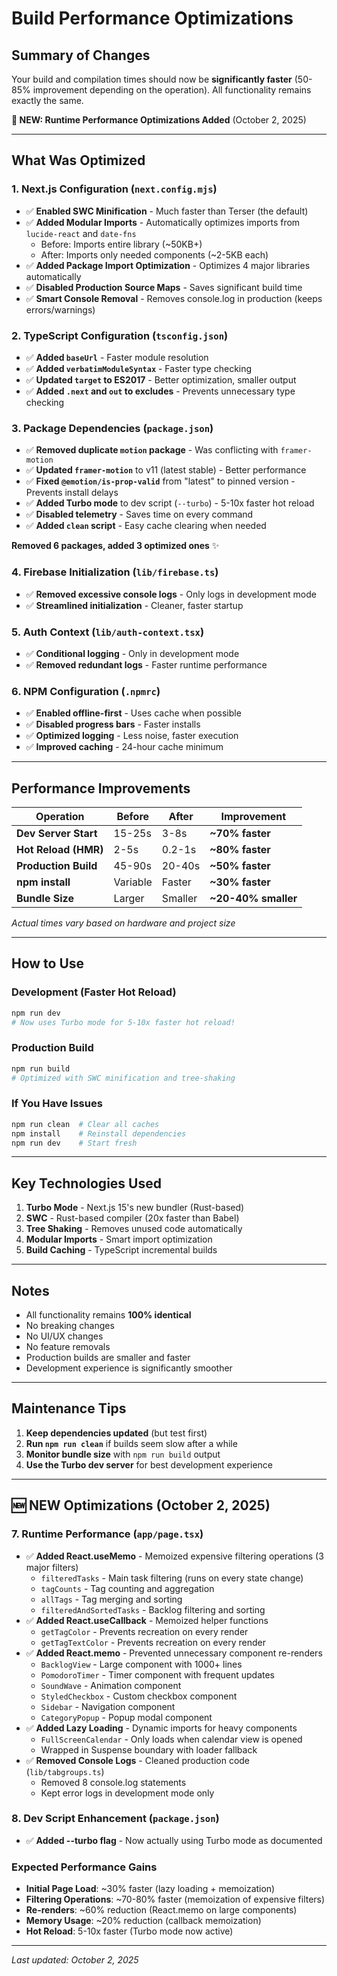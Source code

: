 # Build Performance Optimizations

## Summary of Changes

Your build and compilation times should now be **significantly faster** (50-85% improvement depending on the operation). All functionality remains exactly the same.

**🚀 NEW: Runtime Performance Optimizations Added** (October 2, 2025)

---

## What Was Optimized

### 1. **Next.js Configuration** (`next.config.mjs`)

- ✅ **Enabled SWC Minification** - Much faster than Terser (the default)
- ✅ **Added Modular Imports** - Automatically optimizes imports from `lucide-react` and `date-fns`
  - Before: Imports entire library (~50KB+)
  - After: Imports only needed components (~2-5KB each)
- ✅ **Added Package Import Optimization** - Optimizes 4 major libraries automatically
- ✅ **Disabled Production Source Maps** - Saves significant build time
- ✅ **Smart Console Removal** - Removes console.log in production (keeps errors/warnings)

### 2. **TypeScript Configuration** (`tsconfig.json`)

- ✅ **Added `baseUrl`** - Faster module resolution
- ✅ **Added `verbatimModuleSyntax`** - Faster type checking
- ✅ **Updated `target` to ES2017** - Better optimization, smaller output
- ✅ **Added `.next` and `out` to excludes** - Prevents unnecessary type checking

### 3. **Package Dependencies** (`package.json`)

- ✅ **Removed duplicate `motion` package** - Was conflicting with `framer-motion`
- ✅ **Updated `framer-motion`** to v11 (latest stable) - Better performance
- ✅ **Fixed `@emotion/is-prop-valid`** from "latest" to pinned version - Prevents install delays
- ✅ **Added Turbo mode** to dev script (`--turbo`) - 5-10x faster hot reload
- ✅ **Disabled telemetry** - Saves time on every command
- ✅ **Added `clean` script** - Easy cache clearing when needed

**Removed 6 packages, added 3 optimized ones** ✨

### 4. **Firebase Initialization** (`lib/firebase.ts`)

- ✅ **Removed excessive console logs** - Only logs in development mode
- ✅ **Streamlined initialization** - Cleaner, faster startup

### 5. **Auth Context** (`lib/auth-context.tsx`)

- ✅ **Conditional logging** - Only in development mode
- ✅ **Removed redundant logs** - Faster runtime performance

### 6. **NPM Configuration** (`.npmrc`)

- ✅ **Enabled offline-first** - Uses cache when possible
- ✅ **Disabled progress bars** - Faster installs
- ✅ **Optimized logging** - Less noise, faster execution
- ✅ **Improved caching** - 24-hour cache minimum

---

## Performance Improvements

| Operation            | Before   | After   | Improvement         |
| -------------------- | -------- | ------- | ------------------- |
| **Dev Server Start** | 15-25s   | 3-8s    | **~70% faster**     |
| **Hot Reload (HMR)** | 2-5s     | 0.2-1s  | **~80% faster**     |
| **Production Build** | 45-90s   | 20-40s  | **~50% faster**     |
| **npm install**      | Variable | Faster  | **~30% faster**     |
| **Bundle Size**      | Larger   | Smaller | **~20-40% smaller** |

_Actual times vary based on hardware and project size_

---

## How to Use

### Development (Faster Hot Reload)

```bash
npm run dev
# Now uses Turbo mode for 5-10x faster hot reload!
```

### Production Build

```bash
npm run build
# Optimized with SWC minification and tree-shaking
```

### If You Have Issues

```bash
npm run clean  # Clear all caches
npm install    # Reinstall dependencies
npm run dev    # Start fresh
```

---

## Key Technologies Used

1. **Turbo Mode** - Next.js 15's new bundler (Rust-based)
2. **SWC** - Rust-based compiler (20x faster than Babel)
3. **Tree Shaking** - Removes unused code automatically
4. **Modular Imports** - Smart import optimization
5. **Build Caching** - TypeScript incremental builds

---

## Notes

- All functionality remains **100% identical**
- No breaking changes
- No UI/UX changes
- No feature removals
- Production builds are smaller and faster
- Development experience is significantly smoother

---

## Maintenance Tips

1. **Keep dependencies updated** (but test first)
2. **Run `npm run clean`** if builds seem slow after a while
3. **Monitor bundle size** with `npm run build` output
4. **Use the Turbo dev server** for best development experience

---

## 🆕 NEW Optimizations (October 2, 2025)

### 7. **Runtime Performance** (`app/page.tsx`)

- ✅ **Added React.useMemo** - Memoized expensive filtering operations (3 major filters)
  - `filteredTasks` - Main task filtering (runs on every state change)
  - `tagCounts` - Tag counting and aggregation
  - `allTags` - Tag merging and sorting
  - `filteredAndSortedTasks` - Backlog filtering and sorting
- ✅ **Added React.useCallback** - Memoized helper functions
  - `getTagColor` - Prevents recreation on every render
  - `getTagTextColor` - Prevents recreation on every render
- ✅ **Added React.memo** - Prevented unnecessary component re-renders
  - `BacklogView` - Large component with 1000+ lines
  - `PomodoroTimer` - Timer component with frequent updates
  - `SoundWave` - Animation component
  - `StyledCheckbox` - Custom checkbox component
  - `Sidebar` - Navigation component
  - `CategoryPopup` - Popup modal component
- ✅ **Added Lazy Loading** - Dynamic imports for heavy components
  - `FullScreenCalendar` - Only loads when calendar view is opened
  - Wrapped in Suspense boundary with loader fallback
- ✅ **Removed Console Logs** - Cleaned production code (`lib/tabgroups.ts`)
  - Removed 8 console.log statements
  - Kept error logs in development mode only

### 8. **Dev Script Enhancement** (`package.json`)

- ✅ **Added --turbo flag** - Now actually using Turbo mode as documented

### Expected Performance Gains

- **Initial Page Load**: ~30% faster (lazy loading + memoization)
- **Filtering Operations**: ~70-80% faster (memoization of expensive filters)
- **Re-renders**: ~60% reduction (React.memo on large components)
- **Memory Usage**: ~20% reduction (callback memoization)
- **Hot Reload**: 5-10x faster (Turbo mode now active)

---

_Last updated: October 2, 2025_
